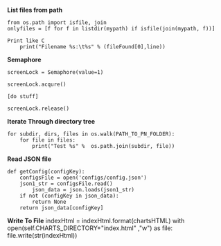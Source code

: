 **List files from path**

	from os.path import isfile, join 
	onlyfiles = [f for f in listdir(mypath) if isfile(join(mypath, f))]

	Print like C
		print("Filename %s:\t%s" % (fileFound[0],line))


**Semaphore**

	screenLock = Semaphore(value=1)

	screenLock.acqure()

	[do stuff]

	screenLock.release()


**Iterate Through directory tree**

	for subdir, dirs, files in os.walk(PATH_TO_PN_FOLDER):
		for file in files:
			print("Test %s" %  os.path.join(subdir, file))



**Read JSON file**

	def getConfig(configKey):
		configsFile = open('configs/config.json')
		json1_str = configsFile.read()
			json_data = json.loads(json1_str)
		if not (configKey in json_data):
			return None
		return json_data[configKey]

**Write To File**
	indexHtml = indexHtml.format(chartsHTML)
	with open(self.CHARTS_DIRECTORY+"index.html" ,"w") as file:
		file.write(str(indexHtml))